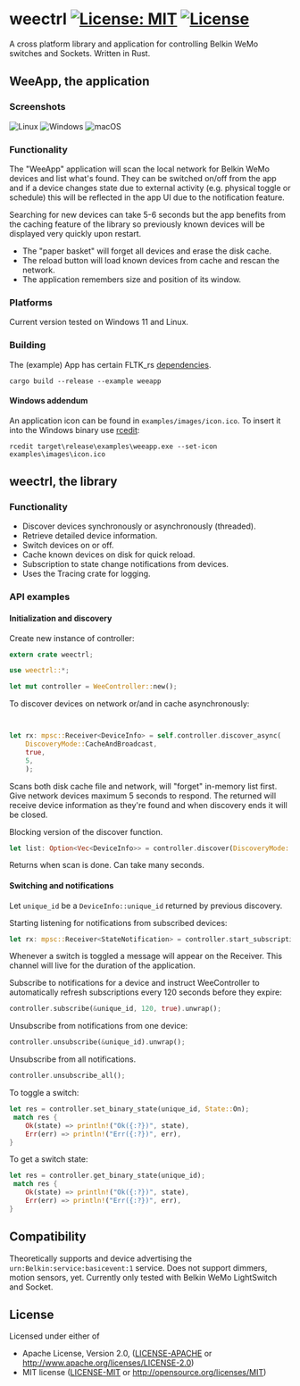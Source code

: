 # weectrl   [![License: MIT](https://img.shields.io/badge/License-MIT-yellow.svg)](https://opensource.org/licenses/MIT) [![License](https://img.shields.io/badge/License-Apache%202.0-blue.svg)](https://opensource.org/licenses/Apache-2.0)

A cross platform library and application for controlling Belkin WeMo switches and Sockets. Written in Rust.

## WeeApp, the application

### Screenshots

![Linux](http://i.imgur.com/4QutZDQ.png "Linux")   ![Windows](http://i.imgur.com/PoNrogW.png "Windows")   ![macOS](http://i.imgur.com/s4XsDnA.png "macOS")

### Functionality
The "WeeApp" application will scan the local network for Belkin WeMo devices and list what's found. They can be switched on/off from the app and if a device changes state due to external activity (e.g. physical toggle or schedule) this will be reflected in the app UI due to the notification feature.

Searching for new devices can take 5-6 seconds but the app benefits from the caching feature of the library so previously known devices will be displayed very quickly upon restart.   

* The "paper basket" will forget all devices and erase the disk cache.
* The reload button will load known devices from cache and rescan the network.
* The application remembers size and position of its window. 

### Platforms
Current version tested on Windows 11 and Linux.

### Building

The (example) App has certain FLTK_rs [dependencies](https://fltk-rs.github.io/fltk-book/Setup.html).

```
cargo build --release --example weeapp
```
#### Windows addendum
An application icon can be found in `examples/images/icon.ico`. To insert it into the Windows binary use [rcedit][56bbd8db]:
```
rcedit target\release\examples\weeapp.exe --set-icon examples\images\icon.ico
```
  [56bbd8db]: https://github.com/electron/rcedit/releases "rcedit"

## weectrl, the library
### Functionality
* Discover devices synchronously or asynchronously (threaded).
* Retrieve detailed device information.
* Switch devices on or off.
* Cache known devices on disk for quick reload.
* Subscription to state change notifications from devices.
* Uses the Tracing crate for logging.

### API examples

#### Initialization and discovery
Create new instance of controller:
``` rust
extern crate weectrl;

use weectrl::*;

let mut controller = WeeController::new();
```

To discover devices on network or/and in cache asynchronously:
``` rust


let rx: mpsc::Receiver<DeviceInfo> = self.controller.discover_async(
    DiscoveryMode::CacheAndBroadcast, 
    true, 
    5, 
    );
```
Scans both disk cache file and network, will "forget" in-memory list first. Give network devices maximum 5 seconds to respond.
The returned  will receive device information as they're found and when discovery ends it will be closed.

Blocking version of the discover function.
``` rust
let list: Option<Vec<DeviceInfo>> = controller.discover(DiscoveryMode::CacheAndBroadcast, true, 5);
```
Returns when scan is done. Can take many seconds.


#### Switching and notifications

Let `unique_id` be a `DeviceInfo::unique_id` returned by previous discovery.

Starting listening for notifications from subscribed devices:
``` rust
let rx: mpsc::Receiver<StateNotification> = controller.start_subscription_service().unwrap();
```
Whenever a switch is toggled a message will appear on the Receiver. This channel will live for the duration
of the application. 

Subscribe to notifications for a device and instruct WeeController to automatically refresh subscriptions every 120 seconds before they expire:
``` rust
controller.subscribe(&unique_id, 120, true).unwrap();
```

Unsubscribe from notifications from one device:
``` rust
controller.unsubscribe(&unique_id).unwrap();
```

Unsubscribe from all notifications.
``` rust
controller.unsubscribe_all();
```

To toggle a switch:
``` rust
let res = controller.set_binary_state(unique_id, State::On);
 match res {
    Ok(state) => println!("Ok({:?})", state),
    Err(err) => println!("Err({:?})", err),
}
```

To get a switch state:
``` rust
let res = controller.get_binary_state(unique_id);
 match res {
    Ok(state) => println!("Ok({:?})", state),
    Err(err) => println!("Err({:?})", err),
}
```
## Compatibility
Theoretically supports and device advertising the `urn:Belkin:service:basicevent:1` service. Does not support dimmers, motion sensors, yet.
Currently only tested with Belkin WeMo LightSwitch and Socket.

## License

Licensed under either of

 * Apache License, Version 2.0, ([LICENSE-APACHE](LICENSE-APACHE) or http://www.apache.org/licenses/LICENSE-2.0)
 * MIT license ([LICENSE-MIT](LICENSE-MIT) or http://opensource.org/licenses/MIT)
